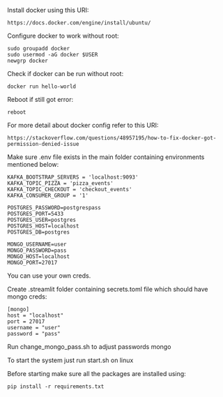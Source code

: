 Install docker using this URI:

```
https://docs.docker.com/engine/install/ubuntu/
```

Configure docker to work without root:
```
sudo groupadd docker
sudo usermod -aG docker $USER
newgrp docker
```

Check if docker can be run without root:
```
docker run hello-world
```

Reboot if still got error:
```
reboot
```

For more detail about docker config refer to this URI:
```
https://stackoverflow.com/questions/48957195/how-to-fix-docker-got-permission-denied-issue
```

Make sure .env file exists in the main folder containing environments mentioned below:

```
KAFKA_BOOTSTRAP_SERVERS = 'localhost:9093'
KAFKA_TOPIC_PIZZA = 'pizza_events'
KAFKA_TOPIC_CHECKOUT = 'checkout_events'
KAFKA_CONSUMER_GROUP = '1'

POSTGRES_PASSWORD=postgrespass
POSTGRES_PORT=5433
POSTGRES_USER=postgres
POSTGRES_HOST=localhost
POSTGRES_DB=postgres

MONGO_USERNAME=user
MONGO_PASSWORD=pass
MONGO_HOST=localhost
MONGO_PORT=27017
```

You can use your own creds.

Create .streamlit folder containing secrets.toml file which should have mongo creds:

```
[mongo]
host = "localhost"
port = 27017
username = "user"
password = "pass"
```

Run change_mongo_pass.sh to adjust passwords mongo

To start the system just run start.sh on linux

Before starting make sure all the packages are installed using:

```
pip install -r requirements.txt
```
